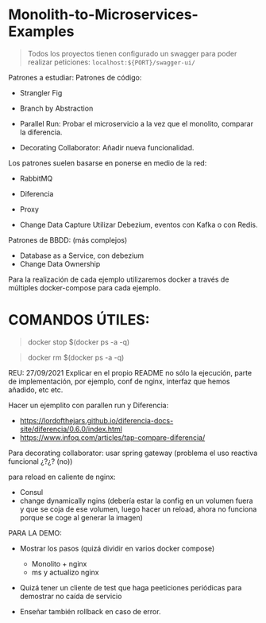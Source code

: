 # Monolith-to-Microservices-Examples


> Todos los proyectos tienen configurado un swagger para poder realizar peticiones:
`localhost:${PORT}/swagger-ui/`


Patrones a estudiar:
Patrones de código:

- Strangler Fig









- Branch by Abstraction

- Parallel Run: Probar el microservicio a la vez que el monolito, comparar la diferencia.

- Decorating Collaborator: Añadir nueva funcionalidad.


Los patrones suelen basarse en ponerse en medio de la red:
- RabbitMQ
- Diferencia
- Proxy


- Change Data Capture
Utilizar Debezium, eventos con Kafka o con Redis.


Patrones de BBDD: (más complejos)
- Database as a Service, con debezium
- Change Data Ownership

Para la realización de cada ejemplo utilizaremos docker a través de múltiples docker-compose para cada ejemplo.


# COMANDOS ÚTILES:

> docker stop $(docker ps -a -q)

> docker rm $(docker ps -a -q)






REU: 27/09/2021
Explicar en el propio README no sólo la ejecución, parte de implementación, por ejemplo, conf de nginx, interfaz que hemos añadido, etc etc.


Hacer un ejemplito con parallen run y Diferencia:
- https://lordofthejars.github.io/diferencia-docs-site/diferencia/0.6.0/index.html
- https://www.infoq.com/articles/tap-compare-diferencia/


Para decorating collaborator: usar spring gateway (problema el uso reactiva funcional ¿?¿? (no))

para reload en caliente de nginx:
- Consul
- change dynamically ngins (debería estar la config en un volumen fuera y que se coja de ese volumen, luego hacer un reload, ahora no funciona porque se coge al generar la imagen)


PARA LA DEMO:
- Mostrar los pasos (quizá dividir en varios docker compose) 
    - Monolito + nginx
    - ms y actualizo nginx

- Quizá tener un cliente de test que haga peeticiones periódicas para demostrar no caída de servicio

- Enseñar también rollback en caso de error.
